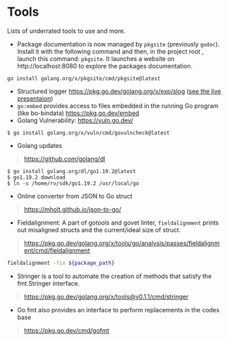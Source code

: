 # Tools

Lists of underrated tools to use and more. 

* Package documentation is now managed by `pkgsite` (previously `godoc`). Install it with the following command and then, in the project root , launch this command: `pkgsite`. It launches a website on http://localhost:8080 to explore the packages documentation. 
```
go install golang.org/x/pkgsite/cmd/pkgsite@latest
```
* Structured logger https://pkg.go.dev/golang.org/x/exp/slog ([see the live presentaion](https://www.youtube.com/watch?v=gd_Vyb5vEw0))
* `go:embed` provides access to files embedded in the running Go program (like bo-bindata) https://pkg.go.dev/embed
* Golang Vulnerability: https://vuln.go.dev/  
```
$ go install golang.org/x/vuln/cmd/govulncheck@latest
```
* Golang updates
> https://github.com/golang/dl
```
$ go install golang.org/dl/go1.19.2@latest
$ go1.19.2 download
$ ln -s /home/rv/sdk/go1.19.2 /usr/local/go
```
* Online converter from JSON to Go struct
> https://mholt.github.io/json-to-go/
* Fieldalignment: A part of gotools and govet linter, `fieldalignment` prints out misaligned structs and the current/ideal size of struct.
> https://pkg.go.dev/golang.org/x/tools/go/analysis/passes/fieldalignment/cmd/fieldalignment
```bash
fieldalignment -fix ${package_path}
```
* Stringer is a tool to automate the creation of methods that satisfy the fmt.Stringer interface. 
> https://pkg.go.dev/golang.org/x/tools@v0.1.1/cmd/stringer
* Go fmt also provides an interface to perform replacements in the codes base 
> https://pkg.go.dev/cmd/gofmt

